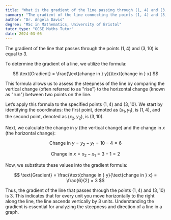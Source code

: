 ```yaml
---
title: "What is the gradient of the line passing through (1, 4) and (3, 10)?"
summary: "The gradient of the line connecting the points (1, 4) and (3, 10) is calculated to be 3, indicating a slope that rises 3 units for every 1 unit run."
author: "Dr. Angela Davis"
degree: "MSc in Mathematics, University of Bristol"
tutor_type: "GCSE Maths Tutor"
date: 2024-03-05
---
```


The gradient of the line that passes through the points $(1, 4)$ and $(3, 10)$ is equal to $3$.

To determine the gradient of a line, we utilize the formula:

$$
\text{Gradient} = \frac{\text{change in } y}{\text{change in } x}
$$

This formula allows us to assess the steepness of the line by comparing the vertical change (often referred to as "rise") to the horizontal change (known as "run") between two points on the line.

Let’s apply this formula to the specified points $(1, 4)$ and $(3, 10)$. We start by identifying the coordinates: the first point, denoted as $(x_1, y_1)$, is $(1, 4)$, and the second point, denoted as $(x_2, y_2)$, is $(3, 10)$.

Next, we calculate the change in $y$ (the vertical change) and the change in $x$ (the horizontal change):

$$
\text{Change in } y = y_2 - y_1 = 10 - 4 = 6
$$

$$
\text{Change in } x = x_2 - x_1 = 3 - 1 = 2
$$

Now, we substitute these values into the gradient formula:

$$
\text{Gradient} = \frac{\text{change in } y}{\text{change in } x} = \frac{6}{2} = 3
$$

Thus, the gradient of the line that passes through the points $(1, 4)$ and $(3, 10)$ is $3$. This indicates that for every unit you move horizontally to the right along the line, the line ascends vertically by $3$ units. Understanding the gradient is essential for analyzing the steepness and direction of a line in a graph.
    